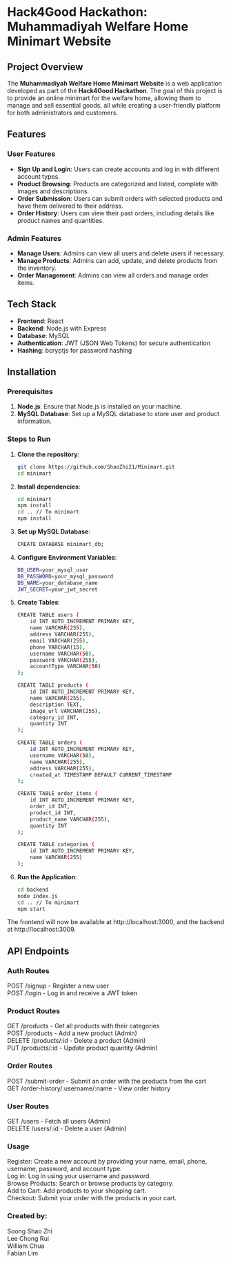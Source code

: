 # Hack4Good Hackathon: Muhammadiyah Welfare Home Minimart Website

## Project Overview

The **Muhammadiyah Welfare Home Minimart Website** is a web application developed as part of the **Hack4Good Hackathon**. The goal of this project is to provide an online minimart for the welfare home, allowing them to manage and sell essential goods, all while creating a user-friendly platform for both administrators and customers. 

## Features

### User Features

- **Sign Up and Login**: Users can create accounts and log in with different account types.
- **Product Browsing**: Products are categorized and listed, complete with images and descriptions.
- **Order Submission**: Users can submit orders with selected products and have them delivered to their address.
- **Order History**: Users can view their past orders, including details like product names and quantities.

### Admin Features

- **Manage Users**: Admins can view all users and delete users if necessary.
- **Manage Products**: Admins can add, update, and delete products from the inventory.
- **Order Management**: Admins can view all orders and manage order items.

## Tech Stack

- **Frontend**: React
- **Backend**: Node.js with Express
- **Database**: MySQL
- **Authentication**: JWT (JSON Web Tokens) for secure authentication
- **Hashing**: bcryptjs for password hashing

## Installation

### Prerequisites

1. **Node.js**: Ensure that Node.js is installed on your machine.
2. **MySQL Database**: Set up a MySQL database to store user and product information.

### Steps to Run

1. **Clone the repository**:
   ```bash
   git clone https://github.com/ShaoZhi21/Minimart.git
   cd minimart
2. **Install dependencies**:
    ```bash
    cd minimart
    npm install
    cd .. // To minimart
    npm install
3. **Set up MySQL Database**:
    ```bash
    CREATE DATABASE minimart_db;
4. **Configure Environment Variables**:
    ```bash
    DB_USER=your_mysql_user
    DB_PASSWORD=your_mysql_password
    DB_NAME=your_database_name
    JWT_SECRET=your_jwt_secret
5. **Create Tables**:
    ```bash
    CREATE TABLE users (
        id INT AUTO_INCREMENT PRIMARY KEY,
        name VARCHAR(255),
        address VARCHAR(255),
        email VARCHAR(255),
        phone VARCHAR(15),
        username VARCHAR(50),
        password VARCHAR(255),
        accountType VARCHAR(50)
    );

    CREATE TABLE products (
        id INT AUTO_INCREMENT PRIMARY KEY,
        name VARCHAR(255),
        description TEXT,
        image_url VARCHAR(255),
        category_id INT,
        quantity INT
    );

    CREATE TABLE orders (
        id INT AUTO_INCREMENT PRIMARY KEY,
        username VARCHAR(50),
        name VARCHAR(255),
        address VARCHAR(255),
        created_at TIMESTAMP DEFAULT CURRENT_TIMESTAMP
    );

    CREATE TABLE order_items (
        id INT AUTO_INCREMENT PRIMARY KEY,
        order_id INT,
        product_id INT,
        product_name VARCHAR(255),
        quantity INT
    );

    CREATE TABLE categories (
        id INT AUTO_INCREMENT PRIMARY KEY,
        name VARCHAR(255)
    );
6. **Run the Application**: 
    ```bash
    cd backend
    node index.js
    cd .. // To minimart
    npm start
The frontend will now be available at http://localhost:3000, and the backend at http://localhost:3009.<br>

## API Endpoints
### Auth Routes <br>
POST /signup - Register a new user<br>
POST /login - Log in and receive a JWT token<br>

### Product Routes <br>
GET /products - Get all products with their categories<br>
POST /products - Add a new product (Admin)<br>
DELETE /products/:id - Delete a product (Admin)<br>
PUT /products/:id - Update product quantity (Admin)<br>

### Order Routes<br>
POST /submit-order - Submit an order with the products from the cart<br>
GET /order-history/:username/:name - View order history<br>

### User Routes<br>
GET /users - Fetch all users (Admin)<br>
DELETE /users/:id - Delete a user (Admin)<br>

### Usage<br>
Register: Create a new account by providing your name, email, phone, username, password, and account type.<br>
Log in: Log in using your username and password.<br>
Browse Products: Search or browse products by category.<br>
Add to Cart: Add products to your shopping cart.<br>
Checkout: Submit your order with the products in your cart.<br>

### Created by:<br>
Soong Shao Zhi<br>
Lee Chong Rui<br>
William Chua<br>
Fabian Lim<br>